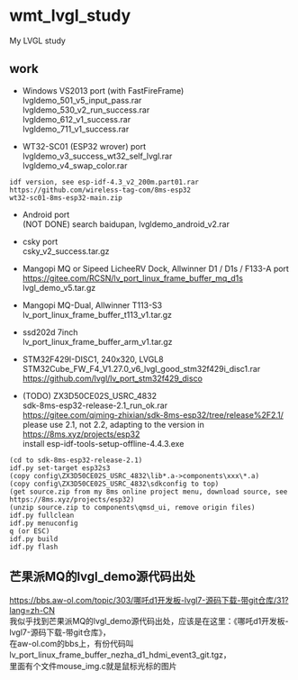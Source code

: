 # wmt_lvgl_study
My LVGL study

## work  
* Windows VS2013 port (with FastFireFrame)    
lvgldemo_501_v5_input_pass.rar  
lvgldemo_530_v2_run_success.rar  
lvgldemo_612_v1_success.rar  
lvgldemo_711_v1_success.rar  

* WT32-SC01 (ESP32 wrover) port  
lvgldemo_v3_success_wt32_self_lvgl.rar  
lvgldemo_v4_swap_color.rar  
```
idf version, see esp-idf-4.3_v2_200m.part01.rar  
https://github.com/wireless-tag-com/8ms-esp32    
wt32-sc01-8ms-esp32-main.zip  
```

* Android port  
(NOT DONE) search baidupan, lvgldemo_android_v2.rar  

* csky port  
csky_v2_success.tar.gz  

* Mangopi MQ or Sipeed LicheeRV Dock, Allwinner D1 / D1s / F133-A port  
https://gitee.com/RCSN/lv_port_linux_frame_buffer_mq_d1s  
lvgl_demo_v5.tar.gz  

* Mangopi MQ-Dual, Allwinner T113-S3  
lv_port_linux_frame_buffer_t113_v1.tar.gz  

* ssd202d 7inch    
lv_port_linux_frame_buffer_arm_v1.tar.gz  

* STM32F429I-DISC1, 240x320, LVGL8      
STM32Cube_FW_F4_V1.27.0_v6_lvgl_good_stm32f429i_disc1.rar  
https://github.com/lvgl/lv_port_stm32f429_disco  

* (TODO) ZX3D50CE02S_USRC_4832  
sdk-8ms-esp32-release-2.1_run_ok.rar  
https://gitee.com/qiming-zhixian/sdk-8ms-esp32/tree/release%2F2.1/  
please use 2.1, not 2.2, adapting to the version in https://8ms.xyz/projects/esp32  
install esp-idf-tools-setup-offline-4.4.3.exe  
```
(cd to sdk-8ms-esp32-release-2.1)  
idf.py set-target esp32s3  
(copy config\ZX3D50CE02S_USRC_4832\lib*.a->components\xxx\*.a)  
(copy config\ZX3D50CE02S_USRC_4832\sdkconfig to top)  
(get source.zip from my 8ms online project menu, download source, see https://8ms.xyz/projects/esp32)  
(unzip source.zip to components\qmsd_ui, remove origin files)  
idf.py fullclean  
idf.py menuconfig  
q (or ESC)  
idf.py build  
idf.py flash  
```

## 芒果派MQ的lvgl_demo源代码出处  
https://bbs.aw-ol.com/topic/303/哪吒d1开发板-lvgl7-源码下载-带git仓库/31?lang=zh-CN  
我似乎找到芒果派MQ的lvgl_demo源代码出处，应该是在这里：《哪吒d1开发板-lvgl7-源码下载-带git仓库》，  
在aw-ol.com的bbs上，有份代码叫lv_port_linux_frame_buffer_nezha_d1_hdmi_event3_git.tgz，  
里面有个文件mouse_img.c就是鼠标光标的图片  

